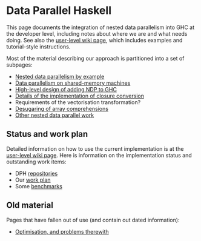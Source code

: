 # Data Parallel Haskell



This page documents the integration of nested data parallelism into GHC at the developer level, including notes about where we are and what needs doing.  See also the [
user-level wiki page](http://haskell.org/haskellwiki/GHC/Data_Parallel_Haskell), which includes examples and tutorial-style instructions.



Most of the material describing our approach is partitioned into a set of subpages:


- [Nested data parallelism by example](data-parallel/example)
- [Data parallelism on shared-memory machines](data-parallel/smp)
- [High-level design of adding NDP to GHC](data-parallel/design)
- [Details of the implementation of closure conversion](data-parallel/closure-conversion)
- Requirements of the vectorisation transformation?
- [Desugaring of array comprehensions](data-parallel/desugaring)
- [Other nested data parallel work](data-parallel/related)

## Status and work plan



Detailed information on how to use the current implementation is at the [
user-level wiki page](http://haskell.org/haskellwiki/GHC/Data_Parallel_Haskell).  Here is information on the implementation status and outstanding work items:


- DPH [repositories](data-parallel/repositories)
- Our [work plan](data-parallel/work-plan)
- Some [benchmarks](data-parallel/benchmarks)

## Old material



Pages that have fallen out of use (and contain out dated information):


- [Optimisation, and problems therewith](data-parallel/optimisation)
